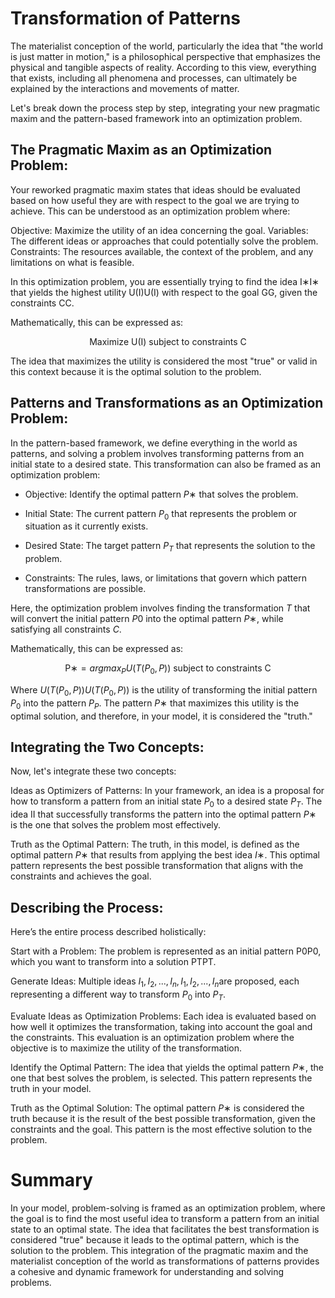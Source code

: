 # Transformation of Patterns

The materialist conception of the world, particularly the idea that "the world is just matter in motion," is a philosophical perspective that emphasizes the physical and tangible aspects of reality. According to this view, everything that exists, including all phenomena and processes, can ultimately be explained by the interactions and movements of matter.

Let's break down the process step by step, integrating your new pragmatic maxim and the pattern-based framework into an optimization problem.

## The Pragmatic Maxim as an Optimization Problem:

Your reworked pragmatic maxim states that ideas should be evaluated based on how useful they are with respect to the goal we are trying to achieve. This can be understood as an optimization problem where:

Objective: Maximize the utility of an idea concerning the goal.
Variables: The different ideas or approaches that could potentially solve the problem.
Constraints: The resources available, the context of the problem, and any limitations on what is feasible.

In this optimization problem, you are essentially trying to find the idea I∗I∗ that yields the highest utility U(I)U(I) with respect to the goal GG, given the constraints CC.

Mathematically, this can be expressed as:

```math
\text{Maximize U(I) subject to constraints C}
```

The idea that maximizes the utility is considered the most "true" or valid in this context because it is the optimal solution to the problem.

## Patterns and Transformations as an Optimization Problem:

In the pattern-based framework, we define everything in the world as patterns, and solving a problem involves transforming patterns from an initial state to a desired state. This transformation can also be framed as an optimization problem:

- Objective: Identify the optimal pattern $P∗$ that solves the problem.

- Initial State: The current pattern $P_0$ that represents the problem or situation as it currently exists.

- Desired State: The target pattern $P_T$ that represents the solution to the problem.

- Constraints: The rules, laws, or limitations that govern which pattern transformations are possible.

Here, the optimization problem involves finding the transformation $T$ that will convert the initial pattern $P0$ into the optimal pattern $P∗$, while satisfying all constraints $C$.

Mathematically, this can be expressed as:

```math
\text{P∗} = arg max_P U(T(P_0​, P)) \text{ subject to constraints C }
```

Where $U(T(P_0,P))U(T(P_0​,P))$ is the utility of transforming the initial pattern $P_0$ into the pattern $P_P$. The pattern $P∗$ that maximizes this utility is the optimal solution, and therefore, in your model, it is considered the "truth."

## Integrating the Two Concepts:

Now, let's integrate these two concepts:

Ideas as Optimizers of Patterns: In your framework, an idea is a proposal for how to transform a pattern from an initial state $P_0$ to a desired state $P_T$. The idea II that successfully transforms the pattern into the optimal pattern $P∗$ is the one that solves the problem most effectively.

Truth as the Optimal Pattern: The truth, in this model, is defined as the optimal pattern $P∗$ that results from applying the best idea $I∗$. This optimal pattern represents the best possible transformation that aligns with the constraints and achieves the goal.

## Describing the Process:

Here’s the entire process described holistically:

Start with a Problem: The problem is represented as an initial pattern P0P0​, which you want to transform into a solution PTPT​.

Generate Ideas: Multiple ideas $I_1, I_2, ..., I_n, I_1​, I_2​, ..., I_n$​ are proposed, each representing a different way to transform $P_0$​ into $P_T$.

Evaluate Ideas as Optimization Problems: Each idea is evaluated based on how well it optimizes the transformation, taking into account the goal and the constraints. This evaluation is an optimization problem where the objective is to maximize the utility of the transformation.

Identify the Optimal Pattern: The idea that yields the optimal pattern $P∗$, the one that best solves the problem, is selected. This pattern represents the truth in your model.

Truth as the Optimal Solution: The optimal pattern $P∗$ is considered the truth because it is the result of the best possible transformation, given the constraints and the goal. This pattern is the most effective solution to the problem.

# Summary

In your model, problem-solving is framed as an optimization problem, where the goal is to find the most useful idea to transform a pattern from an initial state to an optimal state. The idea that facilitates the best transformation is considered "true" because it leads to the optimal pattern, which is the solution to the problem. This integration of the pragmatic maxim and the materialist conception of the world as transformations of patterns provides a cohesive and dynamic framework for understanding and solving problems.
